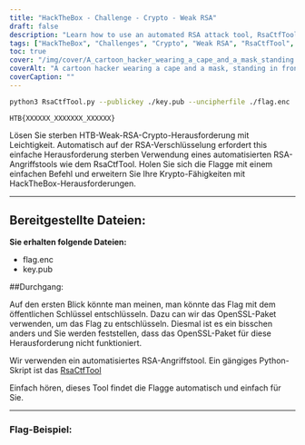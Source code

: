 ```yaml
---
title: "HackTheBox - Challenge - Crypto - Weak RSA"
draft: false
description: "Learn how to use an automated RSA attack tool, RsaCtfTool, to easily solve the HackTheBox Weak RSA Crypto challenge."
tags: ["HackTheBox", "Challenges", "Crypto", "Weak RSA", "RsaCtfTool", "HTB Weak RSA Crypto", "Easy challenge", "RSA cipher", "flag.enc", "key.pub", "OpenSSL package", "automated RSA attack tool", "python script", "RsaCtfTool", "python3", "public key", "uncipherfile", "Flag Example"]
toc: true
cover: "/img/cover/A_cartoon_hacker_wearing_a_cape_and_a_mask_standing.png"
coverAlt: "A cartoon hacker wearing a cape and a mask, standing in front of a vault door with the HTB logo on it and holding a tool (such as a wrench or a screwdriver) with a green background symbolizing success and the flag in a speech bubble above their head."
coverCaption: ""
---
```

```bash
python3 RsaCtfTool.py --publickey ./key.pub --uncipherfile ./flag.enc 
```
```
HTB{XXXXXX_XXXXXXX_XXXXXX}
```

Lösen Sie sterben HTB-Weak-RSA-Crypto-Herausforderung mit Leichtigkeit. Automatisch auf der RSA-Verschlüsselung erfordert this einfache Herausforderung sterben Verwendung eines automatisierten RSA-Angriffstools wie dem RsaCtfTool. Holen Sie sich die Flagge mit einem einfachen Befehl und erweitern Sie Ihre Krypto-Fähigkeiten mit HackTheBox-Herausforderungen.  ______  ## Bereitgestellte Dateien:  **Sie erhalten folgende Dateien:** - flag.enc - key.pub  ##Durchgang:  Auf den ersten Blick könnte man meinen, man könnte das Flag mit dem öffentlichen Schlüssel entschlüsseln. Dazu can wir das OpenSSL-Paket verwenden, um das Flag zu entschlüsseln. Diesmal ist es ein bisschen anders und Sie werden feststellen, dass das OpenSSL-Paket für diese Herausforderung nicht funktioniert.  Wir verwenden ein automatisiertes RSA-Angriffstool. Ein gängiges Python-Skript ist das [RsaCtfTool](https://github.com/Ganapati/RsaCtfTool)     Einfach hören, dieses Tool findet die Flagge automatisch und einfach für Sie.  ______  ### Flag-Beispiel: